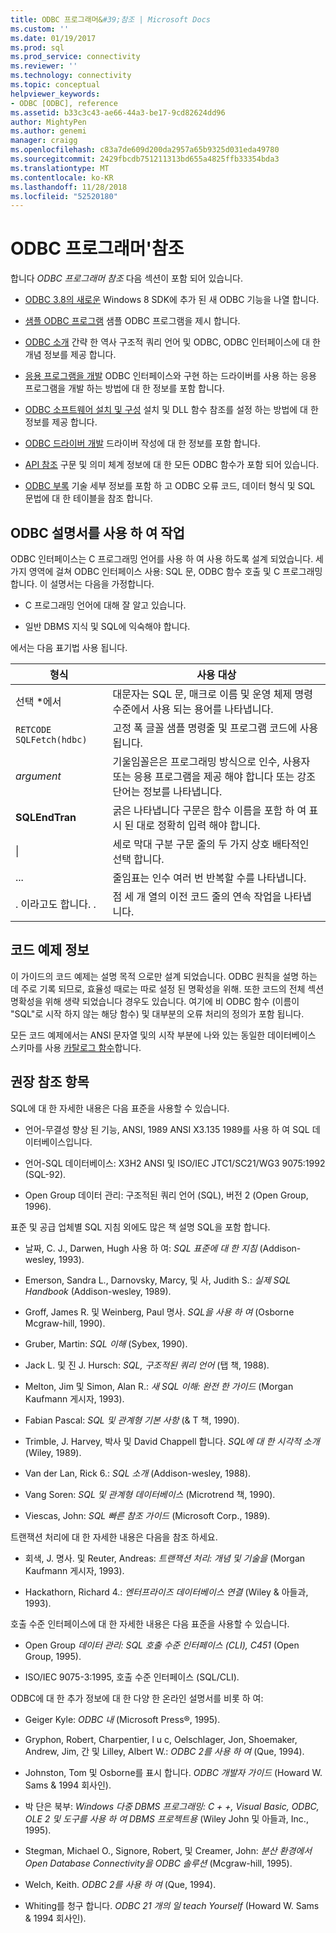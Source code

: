 ```yaml
---
title: ODBC 프로그래머&#39;참조 | Microsoft Docs
ms.custom: ''
ms.date: 01/19/2017
ms.prod: sql
ms.prod_service: connectivity
ms.reviewer: ''
ms.technology: connectivity
ms.topic: conceptual
helpviewer_keywords:
- ODBC [ODBC], reference
ms.assetid: b33c3c43-ae66-44a3-be17-9cd82624dd96
author: MightyPen
ms.author: genemi
manager: craigg
ms.openlocfilehash: c83a7de609d200da2957a65b9325d031eda49780
ms.sourcegitcommit: 2429fbcdb751211313bd655a4825ffb33354bda3
ms.translationtype: MT
ms.contentlocale: ko-KR
ms.lasthandoff: 11/28/2018
ms.locfileid: "52520180"
---
```

# <a name="odbc-programmer39s-reference"></a>ODBC 프로그래머&#39;참조
합니다 *ODBC 프로그래머 참조* 다음 섹션이 포함 되어 있습니다.  
  
-   [ODBC 3.8의 새로운](../../odbc/reference/what-s-new-in-odbc-3-8.md) Windows 8 SDK에 추가 된 새 ODBC 기능을 나열 합니다.  
  
-   [샘플 ODBC 프로그램](../../odbc/reference/sample-odbc-program.md) 샘플 ODBC 프로그램을 제시 합니다.  
  
-   [ODBC 소개](../../odbc/reference/introduction-to-odbc.md) 간략 한 역사 구조적 쿼리 언어 및 ODBC, ODBC 인터페이스에 대 한 개념 정보를 제공 합니다.  
  
-   [응용 프로그램을 개발](../../odbc/reference/develop-app/developing-applications.md) ODBC 인터페이스와 구현 하는 드라이버를 사용 하는 응용 프로그램을 개발 하는 방법에 대 한 정보를 포함 합니다.  
  
-   [ODBC 소프트웨어 설치 및 구성](../../odbc/reference/install/installing-and-configuring-the-odbc-software.md) 설치 및 DLL 함수 참조를 설정 하는 방법에 대 한 정보를 제공 합니다.  
  
-   [ODBC 드라이버 개발](../../odbc/reference/develop-driver/developing-an-odbc-driver.md) 드라이버 작성에 대 한 정보를 포함 합니다.  
  
-   [API 참조](../../odbc/reference/syntax/odbc-reference.md) 구문 및 의미 체계 정보에 대 한 모든 ODBC 함수가 포함 되어 있습니다.  
  
-   [ODBC 부록](../../odbc/reference/appendixes/odbc-appendixes.md) 기술 세부 정보를 포함 하 고 ODBC 오류 코드, 데이터 형식 및 SQL 문법에 대 한 테이블을 참조 합니다.  
  
## <a name="working-with-the-odbc-documentation"></a>ODBC 설명서를 사용 하 여 작업  
 ODBC 인터페이스는 C 프로그래밍 언어를 사용 하 여 사용 하도록 설계 되었습니다. 세 가지 영역에 걸쳐 ODBC 인터페이스 사용: SQL 문, ODBC 함수 호출 및 C 프로그래밍 합니다. 이 설명서는 다음을 가정합니다.  
  
-   C 프로그래밍 언어에 대해 잘 알고 있습니다.  
  
-   일반 DBMS 지식 및 SQL에 익숙해야 합니다.  
  
 에서는 다음 표기법 사용 됩니다.  
  
|형식|사용 대상|  
|------------|--------------|  
|선택 *에서|대문자는 SQL 문, 매크로 이름 및 운영 체제 명령 수준에서 사용 되는 용어를 나타냅니다.|  
|`RETCODE SQLFetch(hdbc)`|고정 폭 글꼴 샘플 명령줄 및 프로그램 코드에 사용 됩니다.|  
|*argument*|기울임꼴은은 프로그래밍 방식으로 인수, 사용자 또는 응용 프로그램을 제공 해야 합니다 또는 강조 단어는 정보를 나타냅니다.|  
|**SQLEndTran**|굵은 나타냅니다 구문은 함수 이름을 포함 하 여 표시 된 대로 정확히 입력 해야 합니다.|  
|&#124;|세로 막대 구분 구문 줄의 두 가지 상호 배타적인 선택 합니다.|  
|...|줄임표는 인수 여러 번 반복할 수를 나타냅니다.|  
|. 이라고도 합니다. .|점 세 개 열의 이전 코드 줄의 연속 작업을 나타냅니다.|  
  
## <a name="about-the-code-examples"></a>코드 예제 정보  
 이 가이드의 코드 예제는 설명 목적 으로만 설계 되었습니다. ODBC 원칙을 설명 하는 데 주로 기록 되므로, 효율성 때로는 따로 설정 된 명확성을 위해. 또한 코드의 전체 섹션 명확성을 위해 생략 되었습니다 경우도 있습니다. 여기에 비 ODBC 함수 (이름이 "SQL"로 시작 하지 않는 해당 함수) 및 대부분의 오류 처리의 정의가 포함 됩니다.  
  
 모든 코드 예제에서는 ANSI 문자열 및의 시작 부분에 나와 있는 동일한 데이터베이스 스키마를 사용 [카탈로그 함수](../../odbc/reference/develop-app/catalog-functions.md)합니다.  
  
## <a name="recommended-reading"></a>권장 참조 항목  
 SQL에 대 한 자세한 내용은 다음 표준을 사용할 수 있습니다.  
  
-   언어-무결성 향상 된 기능, ANSI, 1989 ANSI X3.135 1989를 사용 하 여 SQL 데이터베이스입니다.  
  
-   언어-SQL 데이터베이스: X3H2 ANSI 및 ISO/IEC JTC1/SC21/WG3 9075:1992 (SQL-92).  
  
-   Open Group 데이터 관리: 구조적된 쿼리 언어 (SQL), 버전 2 (Open Group, 1996).  
  
 표준 및 공급 업체별 SQL 지침 외에도 많은 책 설명 SQL을 포함 합니다.  
  
-   날짜, C. J., Darwen, Hugh 사용 하 여: *SQL 표준에 대 한 지침* (Addison-wesley, 1993).  
  
-   Emerson, Sandra L., Darnovsky, Marcy, 및 사, Judith S.: *실제 SQL Handbook* (Addison-wesley, 1989).  
  
-   Groff, James R. 및 Weinberg, Paul 명사. *SQL을 사용 하 여* (Osborne Mcgraw-hill, 1990).  
  
-   Gruber, Martin: *SQL 이해* (Sybex, 1990).  
  
-   Jack L. 및 진 J. Hursch: *SQL, 구조적된 쿼리 언어* (탭 책, 1988).  
  
-   Melton, Jim 및 Simon, Alan R.: *새 SQL 이해: 완전 한 가이드* (Morgan Kaufmann 게시자, 1993).  
  
-   Fabian Pascal: *SQL 및 관계형 기본 사항* (& T 책, 1990).  
  
-   Trimble, J. Harvey, 박사 및 David Chappell 합니다. *SQL에 대 한 시각적 소개* (Wiley, 1989).  
  
-   Van der Lan, Rick 6.: *SQL 소개* (Addison-wesley, 1988).  
  
-   Vang Soren: *SQL 및 관계형 데이터베이스* (Microtrend 책, 1990).  
  
-   Viescas, John: *SQL 빠른 참조 가이드* (Microsoft Corp., 1989).  
  
 트랜잭션 처리에 대 한 자세한 내용은 다음을 참조 하세요.  
  
-   회색, J. 명사. 및 Reuter, Andreas: *트랜잭션 처리: 개념 및 기술을* (Morgan Kaufmann 게시자, 1993).  
  
-   Hackathorn, Richard 4.: *엔터프라이즈 데이터베이스 연결* (Wiley & 아들과, 1993).  
  
 호출 수준 인터페이스에 대 한 자세한 내용은 다음 표준을 사용할 수 있습니다.  
  
-   Open Group *데이터 관리: SQL 호출 수준 인터페이스 (CLI), C451* (Open Group, 1995).  
  
-   ISO/IEC 9075-3:1995, 호출 수준 인터페이스 (SQL/CLI).  
  
 ODBC에 대 한 추가 정보에 대 한 다양 한 온라인 설명서를 비롯 하 여:  
  
-   Geiger Kyle: *ODBC 내* (Microsoft Press®, 1995).  
  
-   Gryphon, Robert, Charpentier, l u c, Oelschlager, Jon, Shoemaker, Andrew, Jim, 간 및 Lilley, Albert W.: *ODBC 2를 사용 하 여* (Que, 1994).  
  
-   Johnston, Tom 및 Osborne를 표시 합니다. *ODBC 개발자 가이드* (Howard W. Sams & 1994 회사인).  
  
-   박 단은 북부: *Windows 다중 DBMS 프로그래밍: C + +, Visual Basic, ODBC, OLE 2 및 도구를 사용 하 여 DBMS 프로젝트용* (Wiley John 및 아들과, Inc., 1995).  
  
-   Stegman, Michael O., Signore, Robert, 및 Creamer, John: *분산 환경에서 Open Database Connectivity을 ODBC 솔루션* (Mcgraw-hill, 1995).  
  
-   Welch, Keith. *ODBC 2를 사용 하 여* (Que, 1994).  
  
-   Whiting를 청구 합니다. *ODBC 21 개의 일 teach Yourself* (Howard W. Sams & 1994 회사인).
